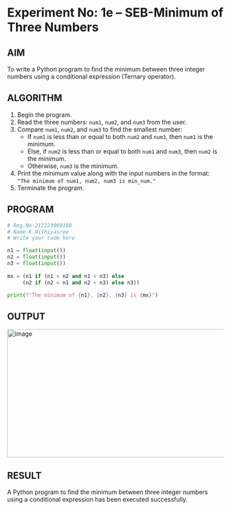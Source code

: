 # Experiment No: 1e – SEB-Minimum of Three Numbers

## AIM  
To write a Python program to find the minimum between three integer numbers using a conditional expression (Ternary operator).

## ALGORITHM  
1. Begin the program.  
2. Read the three numbers: `num1`, `num2`, and `num3` from the user.  
3. Compare `num1`, `num2`, and `num3` to find the smallest number:  
   - If `num1` is less than or equal to both `num2` and `num3`, then `num1` is the minimum.  
   - Else, if `num2` is less than or equal to both `num1` and `num3`, then `num2` is the minimum.  
   - Otherwise, `num3` is the minimum.  
4. Print the minimum value along with the input numbers in the format:  
   `"The minimum of num1, num2, num3 is min_num."`  
5. Terminate the program.

## PROGRAM
```python
# Reg.No-212223060188
# Name-K.Nithiyasree
# Write your code here

n1 = float(input())
n2 = float(input())
n3 = float(input())
 
mx = (n1 if (n1 < n2 and n1 < n3) else
     (n2 if (n2 < n1 and n2 < n3) else n3))

print(f"The minimum of {n1}, {n2}, {n3} is {mx}")

```

## OUTPUT
<img width="1052" height="298" alt="image" src="https://github.com/user-attachments/assets/dd59120e-ca8f-47ec-9320-af23948e0823" />

## RESULT
A Python program to find the minimum between three integer numbers using a conditional expression
has been executed successfully.
